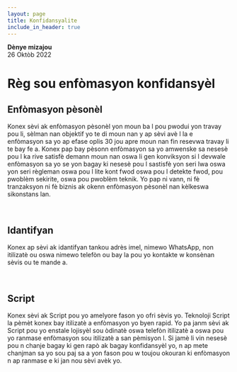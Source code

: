 ```yaml
---
layout: page
title: Konfidansyalite
include_in_header: true
---
```


**Dènye mizajou**  
26 Oktòb 2022

# Règ sou enfòmasyon konfidansyèl 
## Enfòmasyon pèsonèl
Konex sèvi ak enfòmasyon pèsonèl yon moun ba l pou pwodui yon travay pou li, 
sèlman nan objektif yo te di moun nan y ap sèvi avè l la e enfòmasyon sa yo ap efase oplis 30 jou apre moun nan fin resevwa travay li te bay fe a. 
Konex pap bay pèsonn enfòmasyon sa yo amwenske sa nesesè pou l ka rive satisfè demann moun nan oswa li gen konviksyon si l devwale enfòmasyon sa yo se yon bagay ki nesesè pou l sastisfè yon seri lwa oswa yon seri règleman oswa pou l lite kont fwod oswa pou l detekte fwod, pou pwoblèm sekirite, oswa pou pwoblèm teknik. 
Yo pap ni vann, ni fè tranzaksyon ni fè biznis ak okenn enfòmasyon pèsonèl nan kèlkeswa sikonstans lan.

<br>

## Idantifyan
Konex ap sèvi ak idantifyan tankou adrès imel, nimewo WhatsApp, non itilizatè ou oswa nimewo telefòn ou bay la pou yo kontakte w konsènan sèvis ou te mande a. 

<br>

## Script
Konex sèvi ak Script pou yo amelyore fason yo ofri sèvis yo. 
Teknoloji Script la pèmèt konex bay itilizatè a enfòmasyon yo byen rapid. 
Yo pa janm sèvi ak Script pou yo enstale lojisyèl sou òdinatè oswa telefòn itilizatè a oswa pou yo ranmase enfòmasyon sou itilizatè a san pèmisyon l.
Si jamè li vin nesesè pou n chanje bagay ki gen rapò ak bagay konfidansyèl yo, n ap mete chanjman sa yo sou paj sa a yon fason pou w toujou okouran ki enfòmasyon n ap ranmase e ki jan nou sèvi avèk yo.
